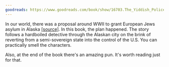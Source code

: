 ```yaml
---
goodreads: https://www.goodreads.com/book/show/16703.The_Yiddish_Policemen_s_Union
---
```


In our world, there was a proposal around WWII to grant European Jews asylum in Alaska [[source]](https://en.wikipedia.org/wiki/History_of_the_Jews_in_Alaska#1940s_%E2%80%93_2000s). In this book, the plan happened. The story follows a hardboiled detective through the Alaskan city on the brink of reverting from a semi-sovereign state into the control of the U.S. You can practically smell the characters.

Also, at the end of the book there's an amazing pun. It's worth reading just for that.
